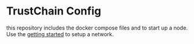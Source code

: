 # TrustChain Config

this repository includes the docker compose files and to start up a node. Use the [getting started](https://github.com/trustcerts/trustchain-doc/blob/main/docs/how_to/getting_started.md) to setup a network.
